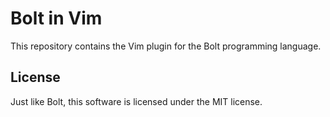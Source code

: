 Bolt in Vim
===========

This repository contains the Vim plugin for the Bolt programming language.

## License

Just like Bolt, this software is licensed under the MIT license.


